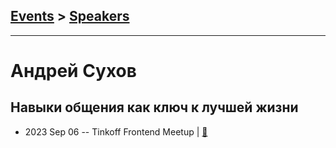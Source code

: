 ## [Events](../README.md) > [Speakers](../speakers.md)
---

# Андрей Сухов

## Навыки общения как ключ к лучшей жизни
- 2023 Sep 06 -- Tinkoff Frontend Meetup  | [:notebook:](https://acdn.tinkoff.ru/static/meetups-talk-0732d184-53de-4a02-a73c-3456fc09956a/%D0%9D%D0%B0%D0%B2%D1%8B%D0%BA%D0%B8%20%D0%BE%D0%B1%D1%89%D0%B5%D0%BD%D0%B8%D1%8F%20(1)%20(2).pdf)  
